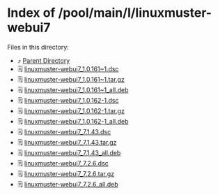 
# Index of /pool/main/l/linuxmuster-webui7
Files in this directory:
- ⤴ [Parent Directory](../)
- 🗒 [linuxmuster-webui7_1.0.161~1.dsc](linuxmuster-webui7_1.0.161~1.dsc)
- 🗒 [linuxmuster-webui7_1.0.161~1.tar.gz](linuxmuster-webui7_1.0.161~1.tar.gz)
- 🗒 [linuxmuster-webui7_1.0.161~1_all.deb](linuxmuster-webui7_1.0.161~1_all.deb)
- 🗒 [linuxmuster-webui7_1.0.162-1.dsc](linuxmuster-webui7_1.0.162-1.dsc)
- 🗒 [linuxmuster-webui7_1.0.162-1.tar.gz](linuxmuster-webui7_1.0.162-1.tar.gz)
- 🗒 [linuxmuster-webui7_1.0.162-1_all.deb](linuxmuster-webui7_1.0.162-1_all.deb)
- 🗒 [linuxmuster-webui7_7.1.43.dsc](linuxmuster-webui7_7.1.43.dsc)
- 🗒 [linuxmuster-webui7_7.1.43.tar.gz](linuxmuster-webui7_7.1.43.tar.gz)
- 🗒 [linuxmuster-webui7_7.1.43_all.deb](linuxmuster-webui7_7.1.43_all.deb)
- 🗒 [linuxmuster-webui7_7.2.6.dsc](linuxmuster-webui7_7.2.6.dsc)
- 🗒 [linuxmuster-webui7_7.2.6.tar.gz](linuxmuster-webui7_7.2.6.tar.gz)
- 🗒 [linuxmuster-webui7_7.2.6_all.deb](linuxmuster-webui7_7.2.6_all.deb)
